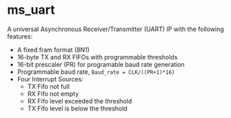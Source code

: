 # ms_uart
A universal Asynchronous Receiver/Transmitter (UART) IP with the following features:
- A fixed fram format (8N1)
- 16-byte TX and RX FIFOs with programmable thresholds
- 16-bit prescaler (PR) for programable baud rate generation
- Programmable baud rate, ```Baud_rate = CLK/((PR+1)*16)```
- Four Interrupt Sources:
    + TX Fifo not full
    + RX Fifo not empty
    + RX Fifo level exceeded the threshold
    + TX Fifo level is below the threshold